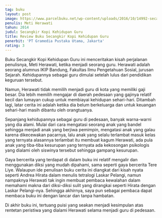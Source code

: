```yaml
---
tag: buku
layout: post
image: https://www.parcelbuku.net/wp-content/uploads/2016/10/14992-secangkir-kopi-kehidupan-guru-vax-365x0.jpg
penulis: Meti Herawati
tahun: 2014
judul: Secangkir Kopi Kehidupan Guru
title: Review Buku Secangkir Kopi Kehidupan Guru
penerbit: 'PT Gramedia Pustaka Utama, Jakarta'
rating: 3
---
```


Buku Secangkir Kopi Kehidupan Guru ini menceritakan kisah perjalanan penulisnya, Meti Herawati, ketika menjadi seorang guru. Herawati adalah seorang alumnus IKIP Bandung, Fakultas Ilmu Pengetahuan Sosial, jurusan Sejarah. Kehidupannya sebagai guru dimulai setelah lulus dari pendidikan keguruan tersebut.

Namun, Herawati tidak memilih menjadi guru di kota yang memiliki gaji besar. Dia lebih memilih mengajar di daerah pedesaan yang gajinya relatif kecil dan lumayan cukup untuk membiayai kehidupan sehari-hari. Ditambah lagi, latar cerita ini adalah ketika dia belum berkeluarga dan untuk keuangan sehari-hari masih dibantu oleh orangtuanya.

Sepanjang kehidupannya sebagai guru di pedesaan, banyak warna-warni yang dia alami. Mulai dari cara mengatasi seorang anak yang bandel sehingga menjadi anak yang berjiwa pemimpin, mengatasi anak yang galau karena dikecewakan pacarnya, lalu anak yang selalu terlambat masuk kelas yang ternyata alasannya terlambat itu membuat kagum Herawati, ada pula anak yang tiba-tiba kesurupan yang ternyata ada kekosongan psikologis yang dialami oleh siswinya tersebut sehingga gampang kesurupan.

Gaya bercerita yang terdapat di dalam buku ini relatif mengalir dan menggunakan diksi yang mudah dipahami, sama seperti gaya bercerita Tere Liye. Walaupun ide penulisan buku cerita ini diangkat dari kisah nyata seperti Andrea Hirata dalam menulis tetralogi Laskar Pelangi, namun nampaknya Herawati tak ingin membuat pembaca kewalahan dalam memahami makna dari diksi-diksi sulit yang dirangkai seperti Hirata dengan Laskar Pelangi-nya. Sehingga akhirnya, saya pun sebagai pembaca dapat membaca buku ini dengan lancar dan tanpa hambatan.

Di akhir buku ini, tertuang puisi yang seakan menjadi kesimpulan atas rentetan peristiwa yang dialami Herawati selama menjadi guru di pedesaan.